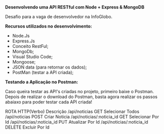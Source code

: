**Desenvolvendo uma API RESTful com Node + Express & MongoDB**

Desafio para a vaga de desenvolvedor na InfoGlobo.

**Recursos utilizados no desenvolvimento:**

- Node.Js
- Express.Js
- Conceito RestFul;
- MongoDb;
- Visual Studio Code;
- Mongoose;
- JSON data (para retornar os dados);
- PostMan (testar a API criada);

**Testando a Aplicação no Postman:**

Caso queira testar as API's criadas no projeto, primeiro baixe o Postman. Depois de realizar o download do Postman, basta agora realizar os passos abaiaxo para poder testar cada API criada!

ROTA	HTTP(Verbo)	Descrição
/api/noticias	 GET	Selecionar Todos
/api/noticias	POST	Criar Noticia
/api/noticias/:noticia_id	 GET	Selecionar Por Id
/api/noticias/:noticia_id	PUT	Atualizar Por Id
/api/noticias/:noticia_id	DELETE	Excluir Por Id


